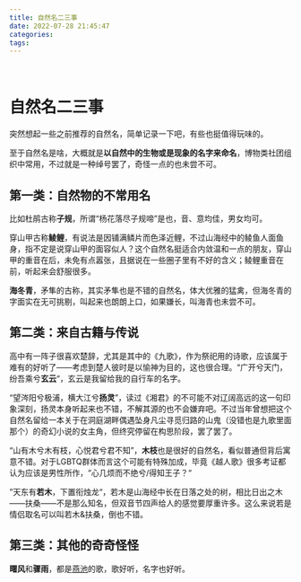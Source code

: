 ```yaml
---
title: 自然名二三事
date: 2022-07-28 21:45:47
categories:
tags:
---
```


 <!-- more -->

# 自然名二三事

突然想起一些之前推荐的自然名，简单记录一下吧，有些也挺值得玩味的。

至于自然名是啥，大概就是**以自然中的生物或是现象的名字来命名**，博物类社团组织中常用，不过就是一种绰号罢了，奇怪一点的也未尝不可。



## 第一类：自然物的不常用名

比如杜鹃古称**子规**，所谓“杨花落尽子规啼”是也，音、意均佳，男女均可。

穿山甲古称**鲮鲤**，有说法是因铺满鳞片而色泽近鲤，不过山海经中的鲮鱼人面鱼身，指不定是说穿山甲的面容似人？这个自然名挺适合内敛温和一点的朋友，穿山甲的重音在后，未免有点嚣张，且据说在一些圈子里有不好的含义；鲮鲤重音在前，听起来会舒服很多。

**海冬青**，矛隼的古称，其实矛隼也是不错的自然名，体大优雅的猛禽，但海冬青的字面实在无可挑剔，叫起来也朗朗上口，如果嫌长，叫海青也未尝不可。

## 第二类：来自古籍与传说

高中有一阵子很喜欢楚辞，尤其是其中的《九歌》，作为祭祀用的诗歌，应该属于难有的好听了——考虑到楚人彼时是以愉神为目的，这也很合理。“广开兮天门，纷吾乘兮**玄云**“，玄云是我留给我的自行车的名字。

“望涔阳兮极浦，横大江兮**扬灵**”，读过《湘君》的不可能不对辽阔高远的这一句印象深刻，扬灵本身听起来也不错，不解其源的也不会嫌弃吧。不过当年曾想把这个自然名留给一本关于在洞庭湖畔偶遇坠身凡尘寻觅归路的山鬼（没错也是九歌里面那个）的奇幻小说的女主角，但终究停留在构思阶段，罢了罢了。

“山有木兮木有枝，心悦君兮君不知”，**木枝**也是很好的自然名，看似普通但背后寓意不错。对于LGBTQ群体而言这个可能有特殊加成，毕竟《越人歌》很多考证都认为应该是男性所作，“心几烦而不绝兮/得知王子？“

”天东有**若木**，下置衔烛龙“，若木是山海经中长在日落之处的树，相比日出之木——扶桑——不是那么知名，但双音节四声给人的感觉要厚重许多。这么来说若是情侣取名可以叫若木&扶桑，倒也不错。



## 第三类：其他的奇奇怪怪

**曙风**和**骤雨**，都是[燕池](https://music.163.com/artist?id=975482)的歌，歌好听，名字也好听。


